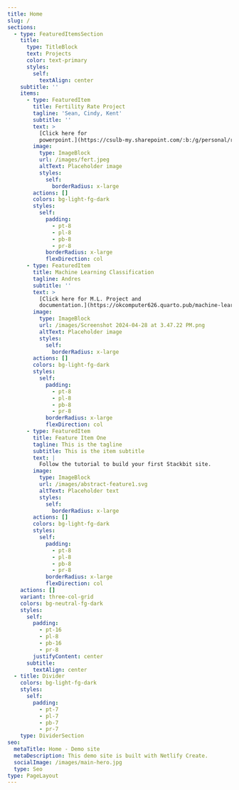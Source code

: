 ```yaml
---
title: Home
slug: /
sections:
  - type: FeaturedItemsSection
    title:
      type: TitleBlock
      text: Projects
      color: text-primary
      styles:
        self:
          textAlign: center
    subtitle: ''
    items:
      - type: FeaturedItem
        title: Fertility Rate Project
        tagline: 'Sean, Cindy, Kent'
        subtitle: ''
        text: >
          [Click here for
          powerpoint.](https://csulb-my.sharepoint.com/:b:/g/personal/richard_diazdeleon01_student_csulb_edu/EX_YIaD2gfVGgvXpmdeoegsBzbPzB66TuF3KlVPx1fMlog?e=HRi0IA)
        image:
          type: ImageBlock
          url: /images/fert.jpeg
          altText: Placeholder image
          styles:
            self:
              borderRadius: x-large
        actions: []
        colors: bg-light-fg-dark
        styles:
          self:
            padding:
              - pt-8
              - pl-8
              - pb-8
              - pr-8
            borderRadius: x-large
            flexDirection: col
      - type: FeaturedItem
        title: Machine Learning Classification
        tagline: Andres
        subtitle: ''
        text: >
          [Click here for M.L. Project and
          documentation.](https://okcomputer626.quarto.pub/machine-learning-classification-of-center-back-player-types-in-liga-mx/)
        image:
          type: ImageBlock
          url: /images/Screenshot 2024-04-28 at 3.47.22 PM.png
          altText: Placeholder image
          styles:
            self:
              borderRadius: x-large
        actions: []
        colors: bg-light-fg-dark
        styles:
          self:
            padding:
              - pt-8
              - pl-8
              - pb-8
              - pr-8
            borderRadius: x-large
            flexDirection: col
      - type: FeaturedItem
        title: Feature Item One
        tagline: This is the tagline
        subtitle: This is the item subtitle
        text: |
          Follow the tutorial to build your first Stackbit site.
        image:
          type: ImageBlock
          url: /images/abstract-feature1.svg
          altText: Placeholder text
          styles:
            self:
              borderRadius: x-large
        actions: []
        colors: bg-light-fg-dark
        styles:
          self:
            padding:
              - pt-8
              - pl-8
              - pb-8
              - pr-8
            borderRadius: x-large
            flexDirection: col
    actions: []
    variant: three-col-grid
    colors: bg-neutral-fg-dark
    styles:
      self:
        padding:
          - pt-16
          - pl-8
          - pb-16
          - pr-8
        justifyContent: center
      subtitle:
        textAlign: center
  - title: Divider
    colors: bg-light-fg-dark
    styles:
      self:
        padding:
          - pt-7
          - pl-7
          - pb-7
          - pr-7
    type: DividerSection
seo:
  metaTitle: Home - Demo site
  metaDescription: This demo site is built with Netlify Create.
  socialImage: /images/main-hero.jpg
  type: Seo
type: PageLayout
---
```

